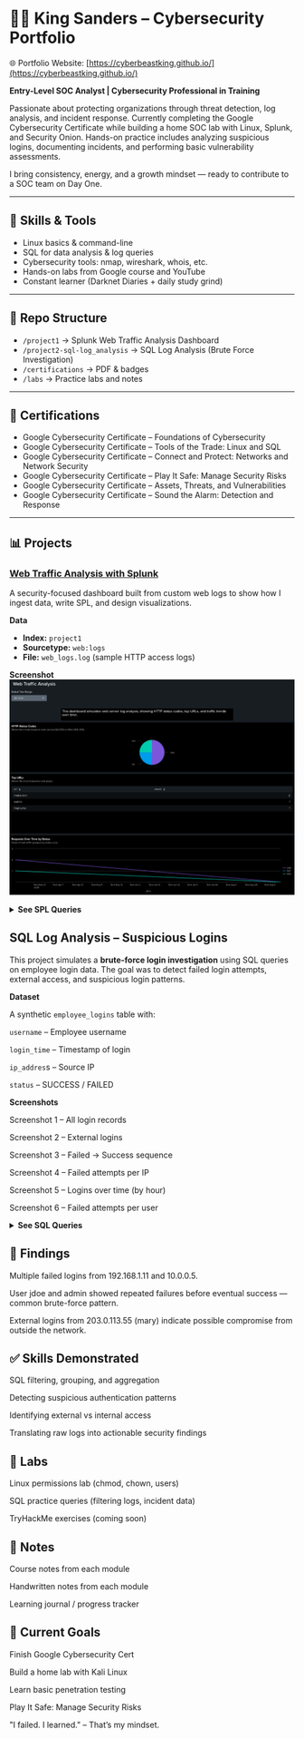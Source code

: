 # 👋🏽 King Sanders – Cybersecurity Portfolio
🌐 Portfolio Website: [https://cyberbeastking.github.io/](https://cyberbeastking.github.io/)

**Entry-Level SOC Analyst | Cybersecurity Professional in Training**

Passionate about protecting organizations through threat detection, log analysis, and incident response. Currently completing the Google Cybersecurity Certificate while building a home SOC lab with Linux, Splunk, and Security Onion. Hands-on practice includes analyzing suspicious logins, documenting incidents, and performing basic vulnerability assessments.  

I bring consistency, energy, and a growth mindset — ready to contribute to a SOC team on Day One.  

---

## 🧠 Skills & Tools
- Linux basics & command-line  
- SQL for data analysis & log queries  
- Cybersecurity tools: nmap, wireshark, whois, etc.  
- Hands-on labs from Google course and YouTube  
- Constant learner (Darknet Diaries + daily study grind)  

---

## 📂 Repo Structure
- `/project1` → Splunk Web Traffic Analysis Dashboard  
- `/project2-sql-log_analysis` → SQL Log Analysis (Brute Force Investigation)  
- `/certifications` → PDF & badges  
- `/labs` → Practice labs and notes  

---

## 🔐 Certifications
- Google Cybersecurity Certificate – Foundations of Cybersecurity  
- Google Cybersecurity Certificate – Tools of the Trade: Linux and SQL  
- Google Cybersecurity Certificate – Connect and Protect: Networks and Network Security  
- Google Cybersecurity Certificate – Play It Safe: Manage Security Risks  
- Google Cybersecurity Certificate – Assets, Threats, and Vulnerabilities  
- Google Cybersecurity Certificate – Sound the Alarm: Detection and Response  

---

## 📊 Projects  

### [Web Traffic Analysis with Splunk](./project1/README.md)  
A security-focused dashboard built from custom web logs to show how I ingest data, write SPL, and design visualizations.  

**Data**  
- **Index:** `project1`  
- **Sourcetype:** `web:logs`  
- **File:** `web_logs.log` (sample HTTP access logs)  

**Screenshot**  
![Web Traffic Analysis Dashboard](project/web-traffic-analysis.png)  

<details>

**<summary>See SPL Queries</summary>**

#### 1) HTTP Status Codes
```spl
index=project1 sourcetype=web:logs
| stats count by status
| sort - count
```
Requests by URL
```sql
index=project1 sourcetype=web:logs
| stats count by url
| sort - count
```
Requests Over Time by Status
```sql
index=project1 sourcetype=web:logs
| timechart span=10m count by status
```
Top Source IPs
```sql
index=project1 sourcetype=web:logs
| stats count by src_ip
| sort - count
```
</details>

<h2>SQL Log Analysis – Suspicious Logins</h2>

This project simulates a **brute-force login investigation** using SQL queries on employee login data. The goal was to detect failed login attempts, external access, and suspicious login patterns.

**Dataset**

A synthetic `employee_logins` table with:

`username` – Employee username

`login_time` – Timestamp of login

`ip_addres`s – Source IP

`status` – SUCCESS / FAILED

**Screenshots**

Screenshot 1 – All login records

Screenshot 2 – External logins

Screenshot 3 – Failed → Success sequence

Screenshot 4 – Failed attempts per IP

Screenshot 5 – Logins over time (by hour)

Screenshot 6 – Failed attempts per user

<details>

**<summary>See SQL Queries</summary>**
  
  All Login Records
  ```sql
  SELECT * 
FROM employee_logins
ORDER BY login_time;
```
External Logins (Outside Internal IP Range)
```sql
SELECT id, username, login_time, ip_address, status
FROM employee_logins
WHERE ip_address NOT LIKE '192.168.%'
  AND ip_address NOT LIKE '10.%'
  AND ip_address NOT LIKE '172.16.%'
ORDER BY login_time;
```
First Failed → First Success (Suspicious Sequence)
```sql
WITH first_failed AS (
  SELECT username, MIN(login_time) AS first_failed_time
  FROM employee_logins
  WHERE status = 'FAILED'
  GROUP BY username
),
first_success AS (
  SELECT username, MIN(login_time) AS first_success_time
  FROM employee_logins
  WHERE status = 'SUCCESS'
  GROUP BY username
)
SELECT f.username, f.first_failed_time, s.first_success_time
FROM first_failed f
JOIN first_success s ON f.username = s.username;
```
Failed Attempts per IP
```sql
SELECT ip_address, COUNT(*) AS failed_count
FROM employee_logins
WHERE status = 'FAILED'
GROUP BY ip_address
ORDER BY failed_count DESC, ip_address;
```
Logins Over Time (by Hour)
```sql
SELECT strftime('%Y-%m-%d %H:00', login_time) AS hour_bucket,
       SUM(CASE WHEN status = 'SUCCESS' THEN 1 ELSE 0 END) AS success_count,
       SUM(CASE WHEN status = 'FAILED' THEN 1 ELSE 0 END) AS failed_count
FROM employee_logins
GROUP BY hour_bucket
ORDER BY hour_bucket;
```
Failed Attempts per User
```sql
SELECT username, COUNT(*) AS failed_attempts
FROM employee_logins
WHERE status = 'FAILED'
GROUP BY username
ORDER BY failed_attempts DESC, username;
```
</details>

## 🚩 Findings

Multiple failed logins from 192.168.1.11 and 10.0.0.5.

User jdoe and admin showed repeated failures before eventual success — common brute-force pattern.

External logins from 203.0.113.55 (mary) indicate possible compromise from outside the network.

## ✅ Skills Demonstrated

SQL filtering, grouping, and aggregation

Detecting suspicious authentication patterns

Identifying external vs internal access

Translating raw logs into actionable security findings

## 🧪 Labs

Linux permissions lab (chmod, chown, users)

SQL practice queries (filtering logs, incident data)

TryHackMe exercises (coming soon)

## 📓 Notes

Course notes from each module

Handwritten notes from each module

Learning journal / progress tracker

## 📌 Current Goals

Finish Google Cybersecurity Cert

Build a home lab with Kali Linux

Learn basic penetration testing

Play It Safe: Manage Security Risks

"I failed. I learned." – That’s my mindset.
